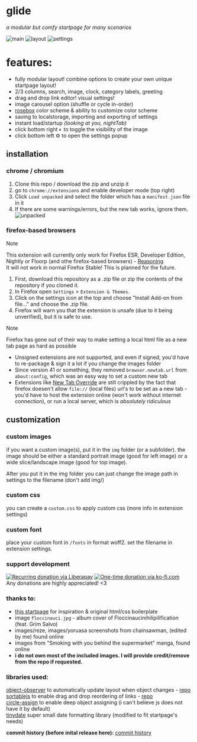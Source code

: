 # glide
*a modular but comfy startpage for many scenarios*  
  
![main](screenshots/main.png)
![layout](screenshots/layout.png)
![settings](screenshots/settings.png)
  
# features:
- fully modular layout! combine options to create your own unique startpage layout!  
- 2/3 columns, search, image, clock, category labels, greeting  
- drag and drop link editor! visual settings!
- image carousel option (shuffle or cycle in-order)
- [rosebox](https://github.com/KraXen72/rosebox) color scheme & ability to customize color scheme  
- saving to localstorage, importing and exporting of settings  
- instant load/startup *(looking at you, nightTab)*  
- click bottom right ◐ to toggle the visibility of the image  
- click bottom left ⚙ to open the settings popup 
  
## installation
### chrome / chromium
1. Clone this repo / download the zip and unzip it
2. go to `chrome://extensions` and enable developer mode (top right)
3. Click `Load unpacked` and select the folder which has a `manifest.json` file in it
4. If there are some warnings/errors, but the new tab works, ignore them.
![unpacked](screenshots/unpacked.png)  

### firefox-based browsers
> [!NOTE]
> This extension will currently only work for Firefox ESR, Developer Edition, Nightly or Floorp (and othe firefox-based browsers) - [Reasoning](https://support.mozilla.org/en-US/kb/add-on-signing-in-firefox?as=u)  
> It will not work in normal Firefox Stable! This is planned for the future.
  
1. First, download this repository as a .zip file or zip the contents of the repository if you cloned it.
2. In Firefox open `Settings` > `Extension & Themes`. 
3. Click on the settings icon at the top and choose "Install Add-on from file..." and choose the .zip file. 
4. Firefox will warn you that the extension is unsafe (due to it being unverified), but it is safe to use.

> [!NOTE]  
> Firefox has gone out of their way to make setting a local html file as a new tab page as hard as possible
> - Unsigned extensions are not supported, and even if signed, you'd have to re-package & sign it a lot if you change the images folder
> - Since version 41 or something, they removed `browser.newtab.url` from `about:config`, which was an easy way to set a custom new tab
> - Extensions like [New Tab Override](https://addons.mozilla.org/en-US/firefox/addon/new-tab-override/) are still crippled by the fact that firefox doesen't allow `file://` (local files) url's to be set as a new tab - you'd have to host the extension online (won't work without internet connection), or run a local server, which is *absolutely ridiculous*

## customization
### custom images
if you want a custom image(s), put it in the ``img`` folder (or a subfolder).
the image should be either a standard portrait image (good for left image) or a wide slice/landscape image (good for top image).   

After you put it in the img folder you can just change the image path in settings to the filename (don't add img/)
### custom css
you can create a `custom.css` to apply custom css (more info in extension settings)
### custom font
place your custom font in `/fonts` in format woff2. set the filename in extension settings.

### support development
[![Recurring donation via Liberapay](https://liberapay.com/assets/widgets/donate.svg)](https://liberapay.com/KraXen72)
[![One-time donation via ko-fi.com](https://ko-fi.com/img/githubbutton_sm.svg)](https://ko-fi.com/kraxen72)  
Any donations are highly appreciated! <3

### thanks to:
- [this startpage](https://github.com/WahyuHidayattz/startpage-new) for inspiration & original html/css boilerplate  
- image `floccinauci.jpg` - album cover of Floccinaucinihilipilification (feat. Grim Salvo)  
- images/reze, images/yoruasa screenshots from chainsawman, (edited by me) found online  
- images from "Smoking with you behind the supermarket" manga, found online
- **i do not own most of the included images. I will provide credit/remove from the repo if requested.**
  
### libraries used:  
[object-observer](https://www.npmjs.com/package/@gullerya/object-observer) to automatically update layout when object changes - [repo](https://github.com/gullerya/object-observer)  
[sortablejs](https://www.npmjs.com/package/sortablejs) to enable drag and drop reordering of links - [repo](https://github.com/SortableJS/Sortable)    
[circle-assign](https://github.com/hammy2899/circle-assign) to enable deep object assigning (i can't believe js does not have it by default)  
[tinydate](https://github.com/lukeed/tinydate) super small date formatting library (modified to fit startpage's needs)  
  
**commit history (before inital release here):** [commit history](https://github.com/KraXen72/startpage-new)